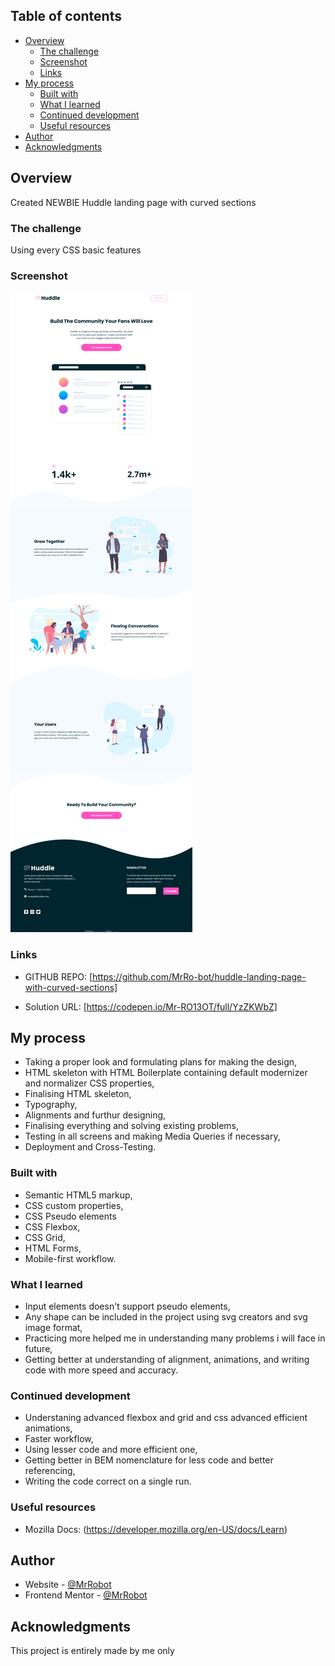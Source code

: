 ## Table of contents

- [Overview](#overview)
  - [The challenge](#the-challenge)
  - [Screenshot](#screenshot)
  - [Links](#links)
- [My process](#my-process)
  - [Built with](#built-with)
  - [What I learned](#what-i-learned)
  - [Continued development](#continued-development)
  - [Useful resources](#useful-resources)
- [Author](#author)
- [Acknowledgments](#acknowledgments)

## Overview

Created NEWBIE Huddle landing page with curved sections

### The challenge

Using every CSS basic features

### Screenshot

![](images/final.png)

### Links

- GITHUB REPO: [https://github.com/MrRo-bot/huddle-landing-page-with-curved-sections]

- Solution URL: [https://codepen.io/Mr-RO13OT/full/YzZKWbZ]

## My process

- Taking a proper look and formulating plans for making the design,
- HTML skeleton with HTML Boilerplate containing default modernizer and normalizer CSS properties,
- Finalising HTML skeleton,
- Typography,
- Alignments and furthur designing,
- Finalising everything and solving existing problems,
- Testing in all screens and making Media Queries if necessary,
- Deployment and Cross-Testing.

### Built with

- Semantic HTML5 markup,
- CSS custom properties,
- CSS Pseudo elements
- CSS Flexbox,
- CSS Grid,
- HTML Forms,
- Mobile-first workflow.

### What I learned

- Input elements doesn't support pseudo elements,
- Any shape can be included in the project using svg creators and svg image format,
- Practicing more helped me in understanding many problems i will face in future,
- Getting better at understanding of alignment, animations, and writing code with more speed and accuracy.

### Continued development

- Understaning advanced flexbox and grid and css advanced efficient animations,
- Faster workflow,
- Using lesser code and more efficient one,
- Getting better in BEM nomenclature for less code and better referencing,
- Writing the code correct on a single run.

### Useful resources

- Mozilla Docs: (https://developer.mozilla.org/en-US/docs/Learn)

## Author

- Website - [@MrRobot](https://github.com/MrRo-bot)
- Frontend Mentor - [@MrRobot](https://www.frontendmentor.io/profile/MrRo-bot)

## Acknowledgments

This project is entirely made by me only
